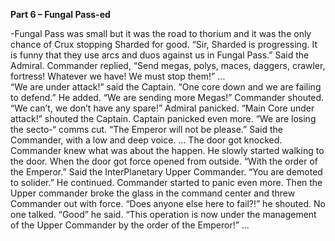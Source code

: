 **Part 6 – Fungal Pass-ed**

-Fungal Pass was small but it was the road to thorium and it was the only chance of Crux stopping Sharded for good.
“Sir, Sharded is progressing. It is funny that they use arcs and duos against us in Fungal Pass.” Said the Admiral.
Commander replied, “Send megas, polys, maces, daggers, crawler, fortress! Whatever we have! We must stop them!”
…	
“We are under attack!” said the Captain.
“One core down and we are failing to defend.” He added.
“We are sending more Megas!” Commander shouted.
“We can’t, we don’t have any spare!” Admiral panicked.
“Main Core under attack!” shouted the Captain.
Captain panicked even more.
“We are losing the secto-“ comms cut.
“The Emperor will not be please.” Said the Commander, with a low and deep voice.
…
The door got knocked. Commander knew what was about the happen.
He slowly started walking to the door. When the door got force opened from outside.
“With the order of the Emperor.” Said the InterPlanetary Upper Commander.
“You are demoted to solider.” He continued.
Commander started to panic even more.
Then the Upper commander broke the glass in the command center and threw Commander out with force. 
“Does anyone else here to fail?!” he shouted.
No one talked.
“Good” he said.
“This operation is now under the management of the Upper Commander by the order of the Emperor!”
...

